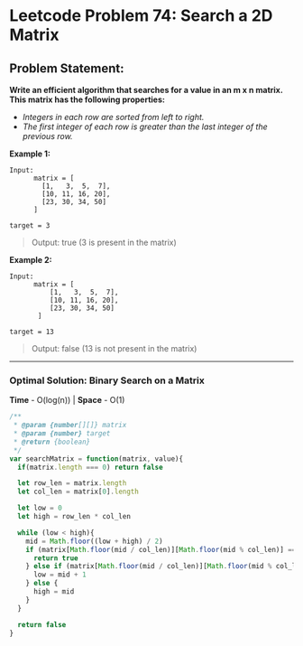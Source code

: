 # Leetcode Problem 74: Search a 2D Matrix

## Problem Statement:

**Write an efficient algorithm that searches for a value in an m x n matrix. This matrix has the following properties:**

- _Integers in each row are sorted from left to right._
- _The first integer of each row is greater than the last integer of the previous row._

**Example 1:**

```
Input:
      matrix = [
        [1,   3,  5,  7],
        [10, 11, 16, 20],
        [23, 30, 34, 50]
      ]

target = 3
```
> Output: true (3 is present in the matrix)

**Example 2:**

```
Input:
      matrix = [
          [1,   3,  5,  7],
          [10, 11, 16, 20],
          [23, 30, 34, 50]
       ]
       
target = 13 
```
> Output: false (13 is not present in the matrix)

---
### Optimal Solution: Binary Search on a Matrix

**Time** - O(log(n))  |   **Space** - O(1)

```javascript
/**
 * @param {number[][]} matrix
 * @param {number} target
 * @return {boolean}
 */
var searchMatrix = function(matrix, value){
  if(matrix.length === 0) return false

  let row_len = matrix.length
  let col_len = matrix[0].length

  let low = 0
  let high = row_len * col_len

  while (low < high){
    mid = Math.floor((low + high) / 2)
    if (matrix[Math.floor(mid / col_len)][Math.floor(mid % col_len)] === value){
      return true
    } else if (matrix[Math.floor(mid / col_len)][Math.floor(mid % col_len)] < value){
      low = mid + 1
    } else {
      high = mid
    }
  }

  return false
}
```
